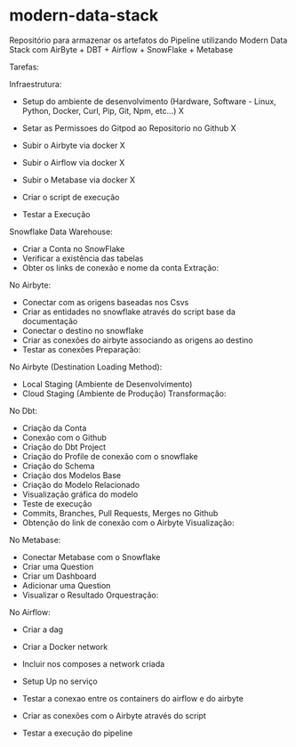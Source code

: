 # modern-data-stack

Repositório para armazenar os artefatos do Pipeline utilizando Modern Data Stack com AirByte + DBT + Airflow + SnowFlake + Metabase

Tarefas:

Infraestrutura:

- Setup do ambiente de desenvolvimento (Hardware, Software - Linux, Python, Docker, Curl, Pip, Git, Npm, etc...) X

- Setar as Permissoes do Gitpod ao Repositorio no Github X

- Subir o Airbyte via docker X

- Subir o Airflow via docker X

- Subir o Metabase via docker X

- Criar o script de execução 

- Testar a Execução 

Snowflake Data Warehouse:

- Criar a Conta no SnowFlake 
- Verificar a existência das tabelas 
- Obter os links de conexão e nome da conta 
Extração:

No Airbyte:

- Conectar com as origens baseadas nos Csvs 
- Criar as entidades no snowflake através do script base da documentação 
- Conectar o destino no snowflake 
- Criar as conexões do airbyte associando as origens ao destino 
- Testar as conexões 
Preparação:

No Airbyte (Destination Loading Method):

- Local Staging (Ambiente de Desenvolvimento) 
- Cloud Staging (Ambiente de Produção) 
Transformação:

No Dbt:

- Criação da Conta 
- Conexão com o Github 
- Criação do Dbt Project 
- Criação do Profile de conexão com o snowflake 
- Criação do Schema 
- Criação dos Modelos Base 
- Criação do Modelo Relacionado 
- Visualização gráfica do modelo 
- Teste de execução 
- Commits, Branches, Pull Requests, Merges no Github 
- Obtenção do link de conexão com o Airbyte 
Visualização:

No Metabase:

- Conectar Metabase com o Snowflake
- Criar uma Question
- Criar um Dashboard
- Adicionar uma Question
- Visualizar o Resultado
Orquestração:

No Airflow:

- Criar a dag

- Criar a Docker network

- Incluir nos composes a network criada

- Setup Up no serviço

- Testar a conexao entre os containers do airflow e do airbyte

- Criar as conexões com o Airbyte através do script

- Testar a execução do pipeline